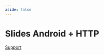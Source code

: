 ```yaml
---
aside: false
---
```


# Slides Android + HTTP

<ClientOnly>
<SlidesDeck src="android_http" />
</ClientOnly>

[Support](/tp/android/view/network.md)
